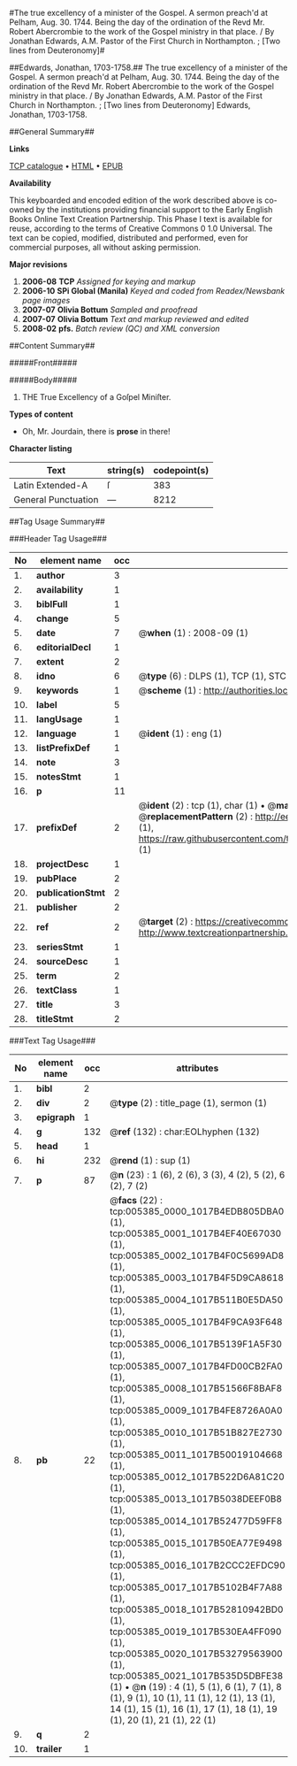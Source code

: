 #The true excellency of a minister of the Gospel. A sermon preach'd at Pelham, Aug. 30. 1744. Being the day of the ordination of the Revd Mr. Robert Abercrombie to the work of the Gospel ministry in that place. / By Jonathan Edwards, A.M. Pastor of the First Church in Northampton. ; [Two lines from Deuteronomy]#

##Edwards, Jonathan, 1703-1758.##
The true excellency of a minister of the Gospel. A sermon preach'd at Pelham, Aug. 30. 1744. Being the day of the ordination of the Revd Mr. Robert Abercrombie to the work of the Gospel ministry in that place. / By Jonathan Edwards, A.M. Pastor of the First Church in Northampton. ; [Two lines from Deuteronomy]
Edwards, Jonathan, 1703-1758.

##General Summary##

**Links**

[TCP catalogue](http://www.ota.ox.ac.uk/tcp/)  • 
[HTML](http://tei.it.ox.ac.uk/tcp/Texts-HTML/free/N04/N04354.html)  • 
[EPUB](http://tei.it.ox.ac.uk/tcp/Texts-EPUB/free/N04/N04354.epub)

**Availability**

This keyboarded and encoded edition of the
	       work described above is co-owned by the institutions
	       providing financial support to the Early English Books
	       Online Text Creation Partnership. This Phase I text is
	       available for reuse, according to the terms of Creative
	       Commons 0 1.0 Universal. The text can be copied,
	       modified, distributed and performed, even for
	       commercial purposes, all without asking permission.

**Major revisions**

1. __2006-08__ __TCP__ *Assigned for keying and markup*
1. __2006-10__ __SPi Global (Manila)__ *Keyed and coded from Readex/Newsbank page images*
1. __2007-07__ __Olivia Bottum__ *Sampled and proofread*
1. __2007-07__ __Olivia Bottum__ *Text and markup reviewed and edited*
1. __2008-02__ __pfs.__ *Batch review (QC) and XML conversion*

##Content Summary##

#####Front#####

#####Body#####

1. THE True Excellency of a Goſpel Miniſter.

**Types of content**

  * Oh, Mr. Jourdain, there is **prose** in there!

**Character listing**


|Text|string(s)|codepoint(s)|
|---|---|---|
|Latin Extended-A|ſ|383|
|General Punctuation|—|8212|

##Tag Usage Summary##

###Header Tag Usage###

|No|element name|occ|attributes|
|---|---|---|---|
|1.|__author__|3||
|2.|__availability__|1||
|3.|__biblFull__|1||
|4.|__change__|5||
|5.|__date__|7| @__when__ (1) : 2008-09 (1)|
|6.|__editorialDecl__|1||
|7.|__extent__|2||
|8.|__idno__|6| @__type__ (6) : DLPS (1), TCP (1), STC (1), NOTIS (1), IMAGE-SET (1), EVANS-CITATION (1)|
|9.|__keywords__|1| @__scheme__ (1) : http://authorities.loc.gov/ (1)|
|10.|__label__|5||
|11.|__langUsage__|1||
|12.|__language__|1| @__ident__ (1) : eng (1)|
|13.|__listPrefixDef__|1||
|14.|__note__|3||
|15.|__notesStmt__|1||
|16.|__p__|11||
|17.|__prefixDef__|2| @__ident__ (2) : tcp (1), char (1)  •  @__matchPattern__ (2) : ([0-9\-]+):([0-9IVX]+) (1), (.+) (1)  •  @__replacementPattern__ (2) : http://eebo.chadwyck.com/downloadtiff?vid=$1&page=$2 (1), https://raw.githubusercontent.com/textcreationpartnership/Texts/master/tcpchars.xml#$1 (1)|
|18.|__projectDesc__|1||
|19.|__pubPlace__|2||
|20.|__publicationStmt__|2||
|21.|__publisher__|2||
|22.|__ref__|2| @__target__ (2) : https://creativecommons.org/publicdomain/zero/1.0/ (1), http://www.textcreationpartnership.org/docs/. (1)|
|23.|__seriesStmt__|1||
|24.|__sourceDesc__|1||
|25.|__term__|2||
|26.|__textClass__|1||
|27.|__title__|3||
|28.|__titleStmt__|2||


###Text Tag Usage###

|No|element name|occ|attributes|
|---|---|---|---|
|1.|__bibl__|2||
|2.|__div__|2| @__type__ (2) : title_page (1), sermon (1)|
|3.|__epigraph__|1||
|4.|__g__|132| @__ref__ (132) : char:EOLhyphen (132)|
|5.|__head__|1||
|6.|__hi__|232| @__rend__ (1) : sup (1)|
|7.|__p__|87| @__n__ (23) : 1 (6), 2 (6), 3 (3), 4 (2), 5 (2), 6 (2), 7 (2)|
|8.|__pb__|22| @__facs__ (22) : tcp:005385_0000_1017B4EDB805DBA0 (1), tcp:005385_0001_1017B4EF40E67030 (1), tcp:005385_0002_1017B4F0C5699AD8 (1), tcp:005385_0003_1017B4F5D9CA8618 (1), tcp:005385_0004_1017B511B0E5DA50 (1), tcp:005385_0005_1017B4F9CA93F648 (1), tcp:005385_0006_1017B5139F1A5F30 (1), tcp:005385_0007_1017B4FD00CB2FA0 (1), tcp:005385_0008_1017B51566F8BAF8 (1), tcp:005385_0009_1017B4FE8726A0A0 (1), tcp:005385_0010_1017B51B827E2730 (1), tcp:005385_0011_1017B50019104668 (1), tcp:005385_0012_1017B522D6A81C20 (1), tcp:005385_0013_1017B5038DEEF0B8 (1), tcp:005385_0014_1017B52477D59FF8 (1), tcp:005385_0015_1017B50EA77E9498 (1), tcp:005385_0016_1017B2CCC2EFDC90 (1), tcp:005385_0017_1017B5102B4F7A88 (1), tcp:005385_0018_1017B52810942BD0 (1), tcp:005385_0019_1017B530EA4FF090 (1), tcp:005385_0020_1017B53279563900 (1), tcp:005385_0021_1017B535D5DBFE38 (1)  •  @__n__ (19) : 4 (1), 5 (1), 6 (1), 7 (1), 8 (1), 9 (1), 10 (1), 11 (1), 12 (1), 13 (1), 14 (1), 15 (1), 16 (1), 17 (1), 18 (1), 19 (1), 20 (1), 21 (1), 22 (1)|
|9.|__q__|2||
|10.|__trailer__|1||
